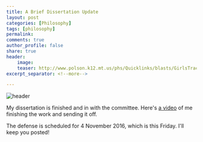 ```yaml
---
title: A Brief Dissertation Update
layout: post
categories: [Philosophy]
tags: [philosophy]
permalink: 
comments: true
author_profile: false
share: true
header:
    image: 
    teaser: http://www.polson.k12.mt.us/phs/Quicklinks/blasts/GirlsTrack/images/girlstrack2004/harwoodfalls.jpg
excerpt_separator: <!--more-->

---
```


![header](http://www.polson.k12.mt.us/phs/Quicklinks/blasts/GirlsTrack/images/girlstrack2004/harwoodfalls.jpg)

My dissertation is finished and in with the committee. Here's [a video](https://www.youtube.com/watch?v=Fd2LttYRevc) of me finishing the work and sending it off.

The defense is scheduled for 4 November 2016, which is this Friday. I'll keep you posted!